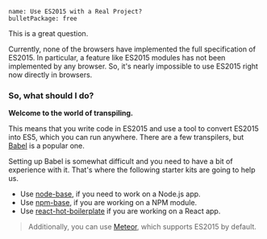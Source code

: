 ```
name: Use ES2015 with a Real Project?
bulletPackage: free
```

This is a great question.

Currently, none of the browsers have implemented the full specification of ES2015. In particular, a feature like ES2015 modules has not been implemented by any browser. So, it's nearly impossible to use ES2015 right now directly in browsers.

### So, what should I do?

**Welcome to the world of transpiling.**

This means that you write code in ES2015 and use a tool to convert ES2015 into ES5, which you can run anywhere. There are a few transpilers, but [Babel](https://babeljs.io/) is a popular one.

Setting up Babel is somewhat difficult and you need to have a bit of experience with it. That's where the following starter kits are going to help us.

* Use [node-base](https://github.com/kadirahq/node-base), if you need to work on a Node.js app.
* Use [npm-base](https://github.com/kadirahq/npm-base), if you are working on a NPM module.
* Use [react-hot-boilerplate](https://github.com/gaearon/react-hot-boilerplate) if you are working on a React app.

> Additionally, you can use [Meteor](https://www.meteor.com/), which supports ES2015 by default.
